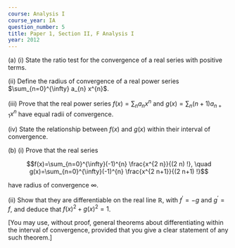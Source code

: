 ```yaml
---
course: Analysis I
course_year: IA
question_number: 5
title: Paper 1, Section II, F Analysis I
year: 2012
---
```




(a) (i) State the ratio test for the convergence of a real series with positive terms.

(ii) Define the radius of convergence of a real power series $\sum_{n=0}^{\infty} a_{n} x^{n}$.

(iii) Prove that the real power series $f(x)=\sum_{n} a_{n} x^{n}$ and $g(x)=\sum_{n}(n+1) a_{n+1} x^{n}$ have equal radii of convergence.

(iv) State the relationship between $f(x)$ and $g(x)$ within their interval of convergence.

(b) (i) Prove that the real series

$$f(x)=\sum_{n=0}^{\infty}(-1)^{n} \frac{x^{2 n}}{(2 n) !}, \quad g(x)=\sum_{n=0}^{\infty}(-1)^{n} \frac{x^{2 n+1}}{(2 n+1) !}$$

have radius of convergence $\infty$.

(ii) Show that they are differentiable on the real line $\mathbb{R}$, with $f^{\prime}=-g$ and $g^{\prime}=f$, and deduce that $f(x)^{2}+g(x)^{2}=1$.

[You may use, without proof, general theorems about differentiating within the interval of convergence, provided that you give a clear statement of any such theorem.]